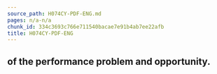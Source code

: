 ```yaml
---
source_path: H074CY-PDF-ENG.md
pages: n/a-n/a
chunk_id: 334c3693c766e711540bacae7e91b4ab7ee22afb
title: H074CY-PDF-ENG
---
```

## of the performance problem and opportunity.
